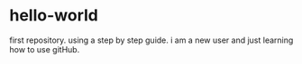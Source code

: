 # hello-world
first repository. using a step by step guide.
i am a new user and just learning how to use gitHub.

